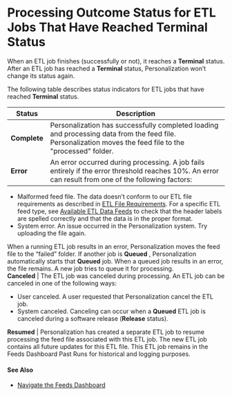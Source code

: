 

# Processing Outcome Status for ETL Jobs That Have Reached Terminal Status

When an ETL job finishes (successfully or not), it reaches a **Terminal**
status. After an ETL job has reached a **Terminal** status, Personalization
won’t change its status again.

The following table describes status indicators for ETL jobs that have reached
**Terminal** status.

Status | Description  
---|---  
**Complete** | Personalization has successfully completed loading and processing data from the feed file. Personalization moves the feed file to the "processed" folder.  
**Error** | An error occurred during processing. A job fails entirely if the error threshold reaches 10%. An error can result from one of the following factors: 

  * Malformed feed file. The data doesn’t conform to our ETL file requirements as described in [ETL File Requirements](https://help.salesforce.com/s/articleView?id=sf.mc_pers_etl_file_requirements.htm&language=en_US&type=5 "ETL files contain entries such as users, products, subscription list members, promotions, transactions, and more. These files must be in a CSV format and can be encrypted or compressed. The file formats must follow the explicit schema requirements for each ETL data feed. Typically, you upload ETL files automatically using the SFTP site, but you can also manually upload a file."). For a specific ETL feed type, see [Available ETL Data Feeds](https://help.salesforce.com/s/articleView?id=sf.mc_pers_etl_data_feed.htm&language=en_US&type=5 "Use these ETL data feeds for ETL integration.") to check that the header labels are spelled correctly and that the data is in the proper format.
  * System error. An issue occurred in the Personalization system. Try uploading the file again.

When a running ETL job results in an error, Personalization moves the feed
file to the “failed” folder. If another job is **Queued** , Personalization
automatically starts that **Queued** job. When a queued job results in an
error, the file remains. A new job tries to queue it for processing.  
**Canceled** | The ETL job was canceled during processing. An ETL job can be canceled in one of the following ways: 

  * User canceled. A user requested that Personalization cancel the ETL job.
  * System canceled. Canceling can occur when a **Queued** ETL job is canceled during a software release (**Release** status). 

  
**Resumed** | Personalization has created a separate ETL job to resume processing the feed file associated with this ETL job. The new ETL job contains all future updates for this ETL file. This ETL job remains in the Feeds Dashboard Past Runs for historical and logging purposes.  
  
#### See Also

  * [Navigate the Feeds Dashboard](https://help.salesforce.com/s/articleView?id=sf.mc_pers_etl_feeds_dashboard_use.htm&language=en_US&type=5 "Open the Feeds Dashboard and explore ETL jobs that are queued, in progress, or complete.")

